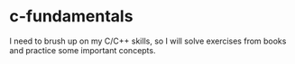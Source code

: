 # c-fundamentals
I need to brush up on my C/C++ skills, so I will solve exercises from books and practice some important concepts.
